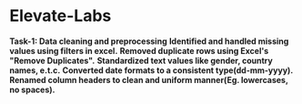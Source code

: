 # Elevate-Labs
**Task-1: Data cleaning and preprocessing**
**Identified and handled missing values using filters in excel.**
**Removed duplicate rows using Excel's "Remove Duplicates".**
**Standardized text values like gender, country names, e.t.c.**
**Converted date formats to a consistent type(dd-mm-yyyy).**
**Renamed column headers to clean and uniform manner(Eg. lowercases, no spaces).**
